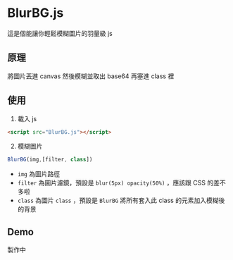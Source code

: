 # BlurBG.js
這是個能讓你輕鬆模糊圖片的羽量級 js
## 原理
將圖片丟進 canvas 然後模糊並取出 base64 再塞進 class 裡
## 使用
1. 載入 js
```html
<script src="BlurBG.js"></script>
```
2. 模糊圖片
```js
BlurBG(img,[filter, class])
```
- `img` 為圖片路徑
- `filter` 為圖片濾鏡，預設是 `blur(5px) opacity(50%)` ，應該跟 CSS 的差不多啦
- `class` 為圖片 `class` ，預設是 `BlurBG` 將所有套入此 class 的元素加入模糊後的背景
## Demo
製作中

